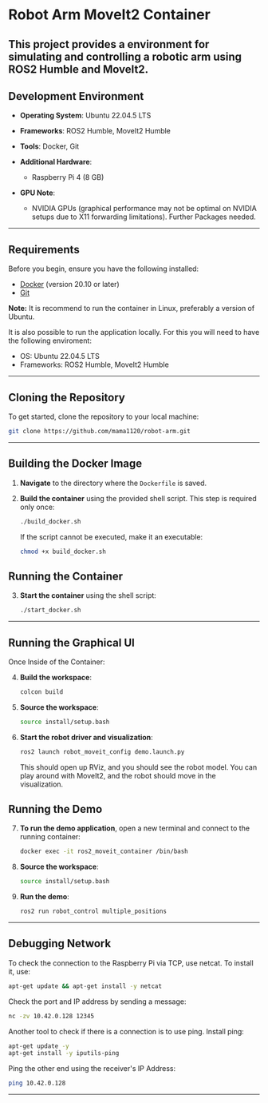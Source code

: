 
# Robot Arm MoveIt2 Container

This project provides a environment for simulating and controlling a robotic arm using ROS2 Humble and MoveIt2.
---

## Development Environment

- **Operating System**: Ubuntu 22.04.5 LTS
- **Frameworks**: ROS2 Humble, MoveIt2 Humble
- **Tools**: Docker, Git
- **Additional Hardware**: 
  - Raspberry Pi 4 (8 GB)

- **GPU Note**: 
  - NVIDIA GPUs (graphical performance may not be optimal on NVIDIA setups due to X11 forwarding limitations). Further Packages needed.
---

## Requirements

Before you begin, ensure you have the following installed:
- [Docker](https://docs.docker.com/get-docker/) (version 20.10 or later)
- [Git](https://git-scm.com/)
   
**Note:** It is recommend to run the container in Linux, preferably a version of Ubuntu. 


It is also possible to run the application locally. For this you will need to have the following enviroment:
- OS: Ubuntu 22.04.5 LTS
- Frameworks: ROS2 Humble, MoveIt2 Humble
---

## Cloning the Repository

To get started, clone the repository to your local machine:

```bash
git clone https://github.com/mama1120/robot-arm.git
```
---

## Building the Docker Image

1. **Navigate** to the directory where the `Dockerfile` is saved.

2. **Build the container** using the provided shell script. This step is required only once:
   ```bash
   ./build_docker.sh
   ```

   If the script cannot be executed, make it an executable:
   ```bash
   chmod +x build_docker.sh
   ```

## Running the Container

3. **Start the container** using the shell script:
   ```bash
   ./start_docker.sh
   ```
---

## Running the Graphical UI
Once Inside of the Container:

4. **Build the workspace**:
   ```bash
   colcon build
   ```

5. **Source the workspace**:
   ```bash
   source install/setup.bash
   ```

6. **Start the robot driver and visualization**:
   ```bash
   ros2 launch robot_moveit_config demo.launch.py
   ```

   This should open up RViz, and you should see the robot model. You can play around with MoveIt2, and the robot should move in the visualization.

## Running the Demo
7. **To run the demo application**, open a new terminal and connect to the running container:
   ```bash
   docker exec -it ros2_moveit_container /bin/bash
   ```

8. **Source the workspace**:
   ```bash
   source install/setup.bash
   ```
9. **Run the demo**:
   ```bash
   ros2 run robot_control multiple_positions
   ```

---

## Debugging Network

To check the connection to the Raspberry Pi via TCP, use netcat. To install it, use:

```bash
apt-get update && apt-get install -y netcat
```

Check the port and IP address by sending a message:

```bash
nc -zv 10.42.0.128 12345
```

Another tool to check if there is a connection is to use ping. Install ping:

```bash
apt-get update -y
apt-get install -y iputils-ping
```

Ping the other end using the receiver's IP Address:

```bash
ping 10.42.0.128
```

---
